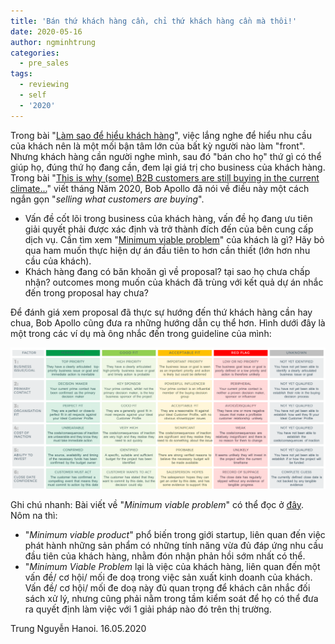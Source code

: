 ```yaml
---
title: 'Bán thứ khách hàng cần, chỉ thứ khách hàng cần mà thôi!'
date: 2020-05-16
author: ngminhtrung
categories:
  - pre_sales
tags:
  - reviewing
  - self
  - '2020'
---
```


Trong bài "[Làm sao để hiểu khách hàng](https://travisnguyen.net/pre_sales/2020/04/26/the-best-way-to-understand-your-customer/)", việc lắng nghe để hiểu nhu cầu của khách nên là một mối bận tâm lớn của bất kỳ người nào làm "front". Nhưng khách hàng cần người nghe mình, sau đó "bán cho họ" thứ gì có thể giúp họ, đúng thứ họ đang cần, đem lại giá trị cho business của khách hàng. Trong bài "[This is why (some) B2B customers are still buying in the current climate...](https://www.inflexion-point.com/blog/this-is-why-some-b2b-customers-are-still-buying-in-the-current-climate)" viết tháng Năm 2020, Bob Apollo đã nói về điều này một cách ngắn gọn "*selling what customers are buying*".

 - Vấn đề cốt lõi trong business của khách hàng, vấn đề họ đang ưu tiên giải quyết phải được xác định và trở thành đích đến của bên cung cấp dịch vụ. Cần tìm xem "[Minimum viable problem](https://www.inflexion-point.com/blog/what-is-your-customers-minimum-viable-problem)" của khách là gì? Hãy bỏ qua ham muốn thực hiện dự án đầu tiên to hơn cần thiết (lớn hơn nhu cầu của khách). 
- Khách hàng đang có băn khoăn gì về proposal? tại sao họ chưa chấp nhận? outcomes mong muốn của khách đã trùng với kết quả dự án nhắc đến trong proposal hay chưa? 

Để đánh giá xem proposal đã thực sự hướng đến thứ khách hàng cần hay chua, Bob Apollo cũng đưa ra những hướng dẫn cụ thể hơn. Hình dưới đây là một trong các ví dụ mà ông nhắc đến trong guideline của mình:

![an example of a set of Initial Qualification guidelines](./figure1.png)

Ghi chú nhanh: Bài viết về "*Minimum viable problem*" có thể đọc ở [đây](https://www.inflexion-point.com/blog/what-is-your-customers-minimum-viable-problem). Nôm na thì:
- "*Minimum viable product*" phổ biến trong giới startup, liên quan đến việc phát hành những sản phẩm có những tính năng vừa đủ đáp ứng nhu cầu đầu tiên của khách hàng, nhằm đón nhận phản hồi sớm nhất có thể. 
- "*Minimum Viable Problem* lại là việc của khách hàng, liên quan đến một vấn đề/ cơ hội/ mối đe doạ trong việc sản xuất kinh doanh của khách. Vấn đề/ cơ hội/ mối đe doạ này đủ quan trọng để khách cân nhắc đối sách xử lý, nhưng cũng phải nằm trong tầm kiểm soát để họ có thể đưa ra quyết định làm việc với 1 giải pháp nào đó trên thị trường. 


Trung Nguyễn 
Hanoi. 16.05.2020